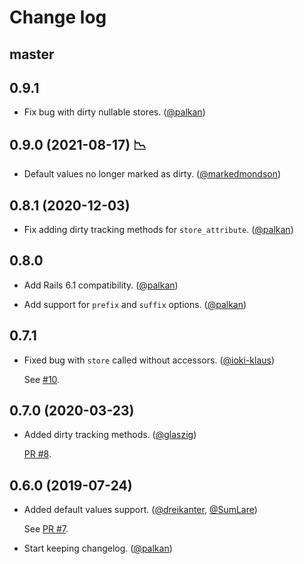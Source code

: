 # Change log

## master

## 0.9.1

- Fix bug with dirty nullable stores. ([@palkan][])

## 0.9.0 (2021-08-17) 📉

- Default values no longer marked as dirty. ([@markedmondson][])

## 0.8.1 (2020-12-03)

- Fix adding dirty tracking methods for `store_attribute`. ([@palkan][])

## 0.8.0

- Add Rails 6.1 compatibility. ([@palkan][])

- Add support for `prefix` and `suffix` options. ([@palkan][])

## 0.7.1

- Fixed bug with `store` called without accessors. ([@ioki-klaus][])

  See [#10](https://github.com/palkan/store_attribute/pull/10).

## 0.7.0 (2020-03-23)

- Added dirty tracking methods. ([@glaszig][])

  [PR #8](https://github.com/palkan/store_attribute/pull/8).

## 0.6.0 (2019-07-24)

- Added default values support. ([@dreikanter][], [@SumLare][])

  See [PR #7](https://github.com/palkan/store_attribute/pull/7).

- Start keeping changelog. ([@palkan][])

[@palkan]: https://github.com/palkan
[@dreikanter]: https://github.com/dreikanter
[@SumLare]: https://github.com/SumLare
[@glaszig]: https://github.com/glaszig
[@ioki-klaus]: https://github.com/ioki-klaus
[@markedmondson]: https://github.com/markedmondson
